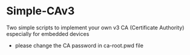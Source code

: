 # Simple-CAv3
Two simple scripts to implement your own v3 CA (Certificate Authority) especially for embedded devices

- please change the CA password in ca-root.pwd file